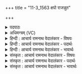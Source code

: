 +++
title = "11-3_1563 क्षपो राजन्नुत"

+++
<details><summary>पदपाठः</summary>

क्ष꣢पः। रा꣣जन्। उत꣢। त्म꣡ना꣢꣯। अ꣡ग्ने꣢꣯। व꣡स्तोः꣢꣯। उ꣣त꣢। उ꣣ष꣡सः꣢। सः। ति꣢ग्मजम्भ। तिग्म। जम्भ। र꣡क्षसः꣢। द꣣ह। प्र꣡ति꣢꣯। १५६३।
</details>

<details><summary>अधिमन्त्रम् (VC)</summary>

- अग्निः
- गोतमो राहूगणः
- उष्णिक्
- ऋषभः
</details>

<details><summary>हिन्दी : आचार्य रामनाथ वेदालंकार - विषयः</summary>

आगे फिर परमात्मा,आचार्य और राजा से प्रार्थना है।
</details>

<details><summary>हिन्दी : आचार्य रामनाथ वेदालंकार - पदार्थः</summary>

पदार्थान्वय -  हे (राजन्) सम्राट् (तिग्मजम्भ) तीक्ष्ण दण्डवाले (अग्ने) परमात्मन्,आचार्य वा राजन् ! (सः) वह विविध गुणों और कर्मों से सुशोभित आप (त्मना) स्वयम् (क्षपः) रात्रि में, (वस्तोः) दिन में, (उत) और (उषसः) उषाकालों में (रक्षसः) ब्रह्मचर्य-विरोधी,विद्या-विरोधी और सच्चरित्र-विरोधी दुष्ट विचारों को (प्रति दह) भस्म कर दो ॥३॥
</details>

<details><summary>हिन्दी : आचार्य रामनाथ वेदालंकार - भावार्थः</summary>

भावार्थ -  जैसे जगदीश्वर दिन-रात जागरूक होकर उपासकों के सच्चरित्र की रक्षा करता हुआ उनके काम, क्रोध, लोभ, मोह, हिंसा आदि के भावों को विनष्ट करता है, वैसे ही आचार्य शिष्यों के लिए और राजा प्रजाओं के लिए करे ॥३॥ इस खण्ड में परमात्मा, राष्ट्र, मानवोद्बोधन, राजा और आचार्य के विषयों का वर्णन होने से इस खण्ड की पूर्व खण्ड के साथ सङ्गति है ॥ पन्द्रहवें अध्याय में तृतीय खण्ड समाप्त ॥
</details>

<details><summary>संस्कृत : आचार्य रामनाथ वेदालंकार - विषयः</summary>

अथ पुनरपि परमात्माऽऽचार्यो नृपतिश्च प्रार्थ्यते।
</details>

<details><summary>संस्कृत : आचार्य रामनाथ वेदालंकार - पदार्थः</summary>

पदार्थान्वय -  हे (राजन्) सम्राट् (तिग्मजम्भ) तीक्ष्णदण्ड (अग्ने) परमात्मन् आचार्य नृपते वा ! (सः) असौ विविधगुणकर्मसुशोभितः त्वम् (त्मना) आत्मना (क्षपः) रात्रौ, (वस्तोः) दिवसे (उत) अपि च (उषसः) उषःकाले (रक्षसः) ब्रह्मचर्यविरोधिनो विद्याविरोधिनः सच्चारित्र्यविरोधिनश्च दुर्विचारान् (प्रति दह) भस्मीकुरु ॥३॥२
</details>

<details><summary>संस्कृत : आचार्य रामनाथ वेदालंकार - भावार्थः</summary>

भावार्थ -  यथा जगदीश्वरो रात्रिन्दिवं जागरूको भूत्वोपासकानां सच्चारित्र्यं रक्षन् तेषां कामक्रोधलोभमोहहिंसादिभावान् विनाशयति तथैवाचार्यः शिष्येभ्यो नृपतिश्च प्रजाभ्यः कुर्यात् ॥३॥ अस्मिन् खण्डे परमात्मनो राष्ट्रस्य, मानवोद्बोधनस्य, नृपतेराचार्यस्य च विषयाणां वर्णनादेतत्खण्डस्य पूर्वखण्डेन संगतिरस्ति ॥
</details>